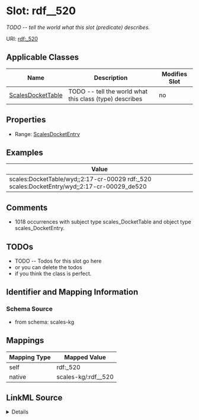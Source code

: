 

# Slot: rdf__520


_TODO -- tell the world what this slot (predicate) describes._





URI: [rdf:_520](http://www.w3.org/1999/02/22-rdf-syntax-ns#_520)



<!-- no inheritance hierarchy -->





## Applicable Classes

| Name | Description | Modifies Slot |
| --- | --- | --- |
| [ScalesDocketTable](../classes/ScalesDocketTable.md) | TODO -- tell the world what this class (type) describes |  no  |







## Properties

* Range: [ScalesDocketEntry](../classes/ScalesDocketEntry.md)






## Examples

| Value |
| --- |
| scales:DocketTable/wyd;;2:17-cr-00029 rdf:_520 scales:DocketEntry/wyd;;2:17-cr-00029_de520 |

## Comments

* 1018 occurrences with subject type scales_DocketTable and object type scales_DocketEntry.

## TODOs

* TODO -- Todos for this slot go here
* or you can delete the todos
* if you think the class is perfect.

## Identifier and Mapping Information







### Schema Source


* from schema: scales-kg




## Mappings

| Mapping Type | Mapped Value |
| ---  | ---  |
| self | rdf:_520 |
| native | scales-kg/:rdf__520 |




## LinkML Source

<details>
```yaml
name: rdf__520
description: TODO -- tell the world what this slot (predicate) describes.
todos:
- TODO -- Todos for this slot go here
- or you can delete the todos
- if you think the class is perfect.
comments:
- 1018 occurrences with subject type scales_DocketTable and object type scales_DocketEntry.
examples:
- value: scales:DocketTable/wyd;;2:17-cr-00029 rdf:_520 scales:DocketEntry/wyd;;2:17-cr-00029_de520
from_schema: scales-kg
rank: 1000
slot_uri: rdf:_520
alias: rdf__520
domain_of:
- scales_DocketTable
range: scales_DocketEntry

```
</details>